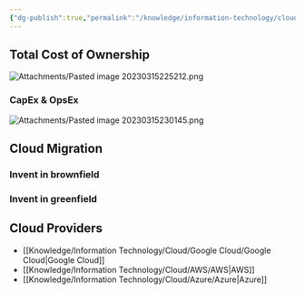 ```yaml
---
{"dg-publish":true,"permalink":"/knowledge/information-technology/cloud/cloud/","dgPassFrontmatter":true,"noteIcon":"📝"}
---
```


## Total Cost of Ownership

![Attachments/Pasted image 20230315225212.png](/img/user/Attachments/Pasted%20image%2020230315225212.png)

### CapEx & OpsEx

![Attachments/Pasted image 20230315230145.png](/img/user/Attachments/Pasted%20image%2020230315230145.png)

## Cloud Migration

### Invent in brownfield

### Invent in greenfield

## Cloud Providers
- [[Knowledge/Information Technology/Cloud/Google Cloud/Google Cloud\|Google Cloud]]
- [[Knowledge/Information Technology/Cloud/AWS/AWS\|AWS]]
- [[Knowledge/Information Technology/Cloud/Azure/Azure\|Azure]]